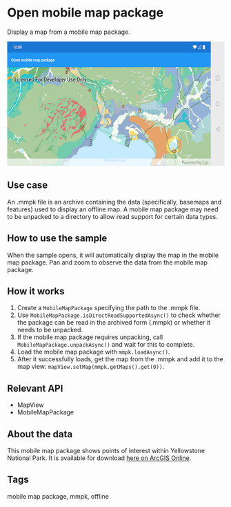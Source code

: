 # Open mobile map package

Display a map from a mobile map package.

![Open mobile map package Sample](open-mobile-map-package.png)

## Use case

An .mmpk file is an archive containing the data (specifically, basemaps and features) used to display an offline map.
A mobile map package may need to be unpacked to a directory to allow read support for certain data types.

## How to use the sample

When the sample opens, it will automatically display the map in the mobile map package. Pan and zoom to observe the data from the mobile map package.

## How it works

1. Create a `MobileMapPackage` specifying the path to the .mmpk file.
2. Use `MobileMapPackage.isDirectReadSupportedAsync()` to check whether the package can be read in the archived form (.mmpk) or whether it needs to be unpacked.
3. If the mobile map package requires unpacking, call `MobileMapPackage.unpackAsync()` and wait for this to complete.
4. Load the mobile map package with `mmpk.loadAsync()`.
5. After it successfully loads, get the map from the .mmpk and add it to the map view: `mapView.setMap(mmpk.getMaps().get(0))`.

## Relevant API

* MapView
* MobileMapPackage

## About the data

This mobile map package shows points of interest within Yellowstone National Park. It is available for download [here on ArcGIS Online](https://arcgisruntime.maps.arcgis.com/home/item.html?id=e1f3a7254cb845b09450f54937c16061).

## Tags

mobile map package, mmpk, offline

